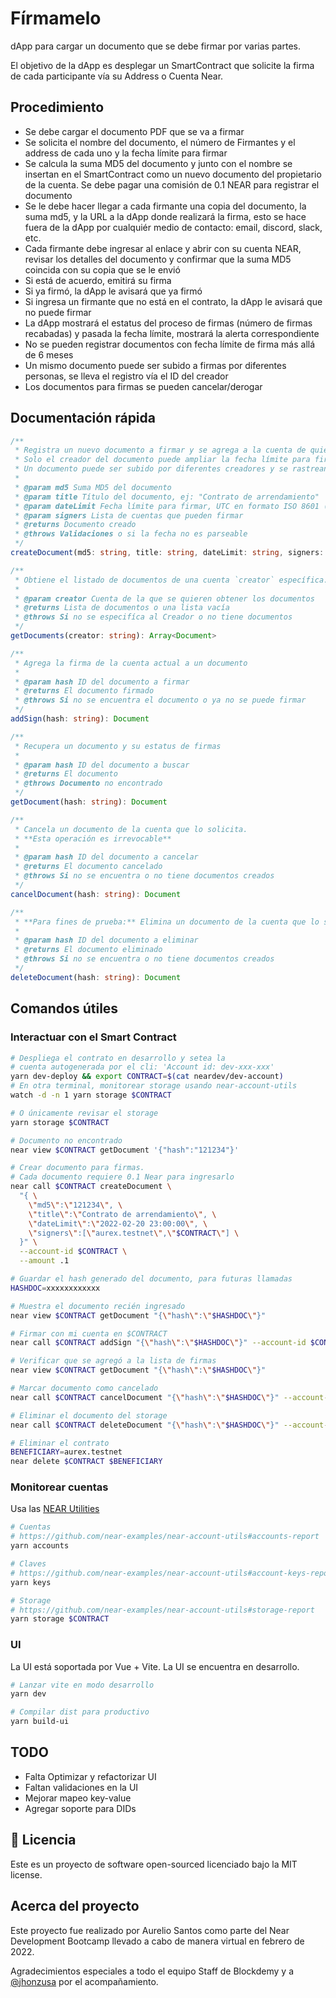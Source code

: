 # Fírmamelo

dApp para cargar un documento que se debe firmar por varias partes.

El objetivo de la dApp es desplegar un SmartContract que solicite la firma de cada participante vía su Address o Cuenta Near.

## Procedimiento

- Se debe cargar el documento PDF que se va a firmar
- Se solicita el nombre del documento, el número de Firmantes y el address de cada uno y la fecha límite para firmar
- Se calcula la suma MD5 del documento y junto con el nombre se insertan en el SmartContract como un nuevo documento del propietario de la cuenta. Se debe pagar una comisión de 0.1 NEAR para registrar el documento
- Se le debe hacer llegar a cada firmante una copia del documento, la suma md5, y la URL a la dApp donde realizará la firma, esto se hace fuera de la dApp por cualquiér medio de contacto: email, discord, slack, etc.
- Cada firmante debe ingresar al enlace y abrir con su cuenta NEAR, revisar los detalles del documento y confirmar que la suma MD5 coincida con su copia que se le envió
- Si está de acuerdo, emitirá su firma
- Si ya firmó, la dApp le avisará que ya firmó
- Si ingresa un firmante que no está en el contrato, la dApp le avisará que no puede firmar
- La dApp mostrará el estatus del proceso de firmas (número de firmas recabadas) y pasada la fecha límite, mostrará la alerta correspondiente
- No se pueden registrar documentos con fecha límite de firma más allá de 6 meses
- Un mismo documento puede ser subido a firmas por diferentes personas, se lleva el registro vía el ID del creador
- Los documentos para firmas se pueden cancelar/derogar

## Documentación rápida

```typescript
/**
 * Registra un nuevo documento a firmar y se agrega a la cuenta de quien hace la transacción.
 * Solo el creador del documento puede ampliar la fecha límite para firmar o cancelarlo.
 * Un documento puede ser subido por diferentes creadores y se rastrean por medio de un hash único
 *
 * @param md5 Suma MD5 del documento
 * @param title Título del documento, ej: "Contrato de arrendamiento"
 * @param dateLimit Fecha límite para firmar, UTC en formato ISO 8601 (YYYY-MM-DDTHH:mm:ss.000Z)
 * @param signers Lista de cuentas que pueden firmar
 * @returns Documento creado
 * @throws Validaciones o si la fecha no es parseable
 */
createDocument(md5: string, title: string, dateLimit: string, signers: Array<string>): Document

/**
 * Obtiene el listado de documentos de una cuenta `creator` específica.
 *
 * @param creator Cuenta de la que se quieren obtener los documentos
 * @returns Lista de documentos o una lista vacía
 * @throws Si no se especifíca al Creador o no tiene documentos
 */
getDocuments(creator: string): Array<Document>

/**
 * Agrega la firma de la cuenta actual a un documento
 *
 * @param hash ID del documento a firmar
 * @returns El documento firmado
 * @throws Si no se encuentra el documento o ya no se puede firmar
 */
addSign(hash: string): Document

/**
 * Recupera un documento y su estatus de firmas
 *
 * @param hash ID del documento a buscar
 * @returns El documento
 * @throws Documento no encontrado
 */
getDocument(hash: string): Document

/**
 * Cancela un documento de la cuenta que lo solicita.
 * **Esta operación es irrevocable**
 *
 * @param hash ID del documento a cancelar
 * @returns El documento cancelado
 * @throws Si no se encuentra o no tiene documentos creados
 */
cancelDocument(hash: string): Document

/**
 * **Para fines de prueba:** Elimina un documento de la cuenta que lo solicita
 *
 * @param hash ID del documento a eliminar
 * @returns El documento eliminado
 * @throws Si no se encuentra o no tiene documentos creados
 */
deleteDocument(hash: string): Document

```

## Comandos útiles

### Interactuar con el Smart Contract

```bash
# Despliega el contrato en desarrollo y setea la
# cuenta autogenerada por el cli: 'Account id: dev-xxx-xxx'
yarn dev-deploy && export CONTRACT=$(cat neardev/dev-account)
# En otra terminal, monitorear storage usando near-account-utils
watch -d -n 1 yarn storage $CONTRACT

# O únicamente revisar el storage
yarn storage $CONTRACT

# Documento no encontrado
near view $CONTRACT getDocument '{"hash":"121234"}'

# Crear documento para firmas.
# Cada documento requiere 0.1 Near para ingresarlo
near call $CONTRACT createDocument \
  "{ \
    \"md5\":\"121234\", \
    \"title\":\"Contrato de arrendamiento\", \
    \"dateLimit\":\"2022-02-20 23:00:00\", \
    \"signers\":[\"aurex.testnet\",\"$CONTRACT\"] \
  }" \
  --account-id $CONTRACT \
  --amount .1

# Guardar el hash generado del documento, para futuras llamadas
HASHDOC=xxxxxxxxxxxx

# Muestra el documento recién ingresado
near view $CONTRACT getDocument "{\"hash\":\"$HASHDOC\"}"

# Firmar con mi cuenta en $CONTRACT
near call $CONTRACT addSign "{\"hash\":\"$HASHDOC\"}" --account-id $CONTRACT

# Verificar que se agregó a la lista de firmas
near view $CONTRACT getDocument "{\"hash\":\"$HASHDOC\"}"

# Marcar documento como cancelado
near call $CONTRACT cancelDocument "{\"hash\":\"$HASHDOC\"}" --account-id $CONTRACT

# Eliminar el documento del storage
near call $CONTRACT deleteDocument "{\"hash\":\"$HASHDOC\"}" --account-id $CONTRACT

# Eliminar el contrato
BENEFICIARY=aurex.testnet
near delete $CONTRACT $BENEFICIARY

```

### Monitorear cuentas

Usa las [NEAR Utilities](https://github.com/near-examples/near-account-utils)

```bash
# Cuentas
# https://github.com/near-examples/near-account-utils#accounts-report
yarn accounts

# Claves
# https://github.com/near-examples/near-account-utils#account-keys-report
yarn keys

# Storage
# https://github.com/near-examples/near-account-utils#storage-report
yarn storage $CONTRACT
```

### UI

La UI está soportada por Vue + Vite. La UI se encuentra en desarrollo.

```bash
# Lanzar vite en modo desarrollo
yarn dev

# Compilar dist para productivo
yarn build-ui
```

## TODO

- Falta Optimizar y refactorizar UI
- Faltan validaciones en la UI
- Mejorar mapeo key-value
- Agregar soporte para DIDs

## 📖 Licencia

Este es un proyecto de software open-sourced licenciado bajo la MIT license.

## Acerca del proyecto

Este proyecto fue realizado por Aurelio Santos como parte del Near Development Bootcamp llevado a cabo de manera virtual en febrero de 2022.

Agradecimientos especiales a todo el equipo Staff de Blockdemy y a [@jhonzusa](https://twitter.com/jhonzusa) por el acompañamiento.
